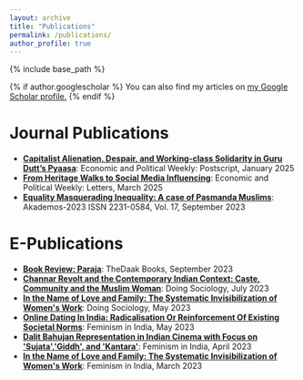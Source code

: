 ```yaml
---
layout: archive
title: "Publications"
permalink: /publications/
author_profile: true
---
```


{% include base_path %}

{% if author.googlescholar %}
  You can also find my articles on <u><a href="{{author.googlescholar}}">my Google Scholar profile</a>.</u>
{% endif %}

Journal Publications
============
* **[Capitalist Alienation, Despair, and Working-class Solidarity in Guru Dutt’s Pyaasa](https://doi.org/10.71279/epw.v60i4.39264)**: Economic and Political Weekly: Postscript, January 2025
* **[From Heritage Walks to Social Media Influencing](https://www.epw.in/journal/2024/11/letters/heritage-walks-social-media-influencing.html-0)**: Economic and Political Weekly: Letters, March 2025
* **[Equality Masquerading Inequality: A case of Pasmanda Muslims](http://akademos.in/2023/09/equality-masquerading-inequality-a-case-of-pasmanda-muslims/)**: Akademos-2023 ISSN 2231-0584, Vol. 17, September 2023

E-Publications
==============
* **[Book Review: Paraja](https://thedaak.in/2023/09/15/paraja/)**: TheDaak Books, September 2023
* **[Channar Revolt and the Contemporary Indian Context: Caste, Community and the Muslim Woman](https://doingsociology.org/2023/07/17/channar-revolt-and-the-contemporary-indian-context-caste-community-and-the-muslim-woman-tahseen-fatima/)**: Doing Sociology, July 2023
* **[In the Name of Love and Family: The Systematic Invisibilization of Women's Work](https://doingsociology.org/2023/05/02/in-the-name-of-love-and-family-the-systematic-invisibilization-of-womens-work-jyoti-kumari-and-tahseen-fatima/)**: Doing Sociology, May 2023
* **[Online Dating In India: Radicalisation Or Reinforcement Of Existing Societal Norms](https://feminisminindia.com/2023/05/12/online-dating-in-india-radicalisation-reinforcement-societal-norms/)**: Feminism in India, May 2023
* **[Dalit Bahujan Representation in Indian Cinema with Focus on 'Sujata','Giddh', and 'Kantara'](https://feminisminindia.com/2023/04/17/dalit-bahujan-representation-in-indian-cinema-with-focus-on-sujata-giddh-and-kantara/)**: Feminism in India, April 2023
* **[In the Name of Love and Family: The Systematic Invisibilization of Women's Work](https://feminisminindia.com/2023/03/24/the-systematic-invisibilisation-of-womens-work/)**: Feminism in India, March 2023


